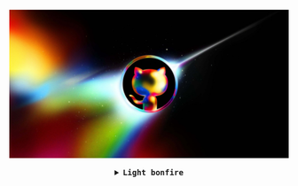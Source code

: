 
 <a href="http://blog.appiw.com"><img src="https://raw.githubusercontent.com/machanghan/machanghan/main/images/github.jpg" target="_blank"> </a>

<details align="center">
<summary> <b> <samp> Light bonfire </samp></b></summary>
<samp>
    
<p align="center"><samp>
    Hello there! I'm <b><a rel="nofollow noopener noreferrer" target="_blank" href="https://blog.appiw.com/contact/">马昌翰

<p align="center"> 
  <img src="https://profile-counter.glitch.me/machanghan/count.svg" />
</p>
</samp>
<p align="center">
<img src="https://github-readme-stats.vercel.app/api?username=machanghan&show_icons=true&theme=dark&include_all_commits=true&count_private=true" width="400"/>
<img alt="Ma ChangHan's Top Languages Stats" src="https://github-readme-stats.vercel.app/api/top-langs/?username=machanghan&layout=compact&theme=dark" width="395"/>
</p>

 ![](https://raw.githubusercontent.com/machanghan/machanghan/main/assets/github-contribution-grid-snake.svg)   

</samp>
</details>






